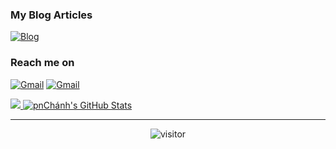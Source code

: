 ### My Blog Articles
[![Blog](https://img.shields.io/website?color=f74539&style=flat-square&up_message=Phan%20Nh%E1%BA%ADt%20Ch%C3%A1nh&url=https://phannhatchanh.com)](https://phannhatchanh.com)

### Reach me on
[![Gmail](https://img.shields.io/badge/-phannhatchanh@gmail.com-c14438?style=flat-square&logo=Gmail&logoColor=white&link=mailto:phannhatchanh@gmail.com)](mailto:phannhatchanh@gmail.com)
[![Gmail](https://img.shields.io/badge/-hello@phannhatchanh.com-c14438?style=flat-square&logo=Gmail&logoColor=white&link=mailto:hello@phannhatchanh.com)](mailto:hello@phannhatchanh.com)

<a href="https://github.com/phannhatchanh/phannhatchanh">
  <img src="https://github-readme-stats.vercel.app/api/top-langs/?username=phannhatchanh&hide=html" />
</a>
<a href="https://github.com/phannhatchanh/phannhatchanh">
  <img src="https://github-readme-stats.vercel.app/api?username=phannhatchanh&show_icons=true&line_height=40&count_private=true&hide=contribs" alt="pnChánh's GitHub Stats" />
</a>

---

<p align="center">
  <img src="https://visitor-badge.laobi.icu/badge?page_id=phannhatchanh/phannhatchanh" alt="visitor"/>
  <!--  ![visitors](https://visitor-badge.glitch.me/badge?page_id=phannhatchanh/phannhatchanh) -->
</p>
